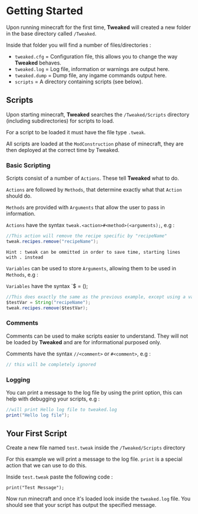 # Getting Started

Upon running minecraft for the first time, **Tweaked** will created a new folder in the base directory called `/Tweaked`.

Inside that folder you will find a number of files/directories :  

* `tweaked.cfg` = Configuration file, this allows you to change the way **Tweaked** behaves.
* `tweaked.log` = Log file, information or warnings are output here.
* `tweaked.dump` = Dump file, any ingame commands output here.
* `scripts` = A directory containing scripts (see below).


## Scripts

Upon starting minecraft, **Tweaked** searches the `/Tweaked/Scripts` directory (including subdirectories) for scripts to load.

For a script to be loaded it must have the file type `.tweak`.

All scripts are loaded at the `ModConstruction` phase of minecraft, they are then deployed at the correct time by Tweaked.


### Basic Scripting

Scripts consist of a number of `Actions`. These tell **Tweaked** what to do.

`Actions` are followed by `Methods`, that determine exactly what that `Action` should do.

`Methods` are provided with `Arguments` that allow the user to pass in information.

`Actions` have the syntax `tweak.<action>#<method>(<arguments);`, e.g :

```java
//This action will remove the recipe specific by "recipeName"
tweak.recipes.remove("recipeName");
```

`Hint : tweak can be ommitted in order to save time, starting lines with . instead`

`Variables` can be used to store `Arguments`, allowing them to be used in `Methods`, e.g :

`Variables` have the syntax `$<variable name> = <variable type>(<arguments>);

```java
//This does exactly the same as the previous example, except using a variable.
$testVar = String("recipeName");
tweak.recipes.remove($testVar);
```


### Comments

Comments can be used to make scripts easier to understand. They will not be loaded by **Tweaked** and are for informational purposed only.

Comments have the syntax `//<comment>` or `#<comment>`, e.g :

```java
// this will be completely ignored
```


### Logging

You can print a message to the log file by using the print option, this can help with debugging your scripts, e.g :

```java
//will print Hello log file to tweaked.log
print("Hello log file");
```


## Your First Script

Create a new file named `test.tweak` inside the `/Tweaked/Scripts` directory

For this example we will print a message to the log file. `print` is a special action that we can use to do this.

Inside `test.tweak` paste the following code :  
```
print("Test Message");
```

Now run minecraft and once it's loaded look inside the `tweaked.log` file. You should see that your script has output the specified message.